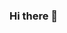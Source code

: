 ### Hi there 👋

<!--
**gitikraj/gitikraj** is a ✨ _special_ ✨ repository because its `README.md` (this file) appears on your GitHub profile.



🔭 I’m currently working on React Projects.

👯 I’m looking to collaborate on Web-Development Projects.

🌱 I’m currently learning NODE.js, Data Structures & Algorithms.

💬 Ask me about Web-Development, Data Structures & Algorithms.

📫 How to reach me? Email - gjindal_be22@thapar.edu

Connect With Me!
